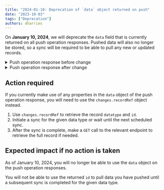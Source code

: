 ```yaml
---
title: "2024-01-10: Deprecation of `data` object returned on push"
date: "2023-10-03"
tags: ["Deprecation"]
authors: dharries
---
```


On **January 10, 2024**, we will deprecate the `data` field that is currently returned on all push operation responses. Pushed data will also no longer be stored, so a sync will be required to be able to pull any new or updated records.

<!--truncate-->

<details>
  <summary>Push operation response before change</summary>  
  
```json  

{
  "changes": [
    {
      "type": "Unknown",
      "recordRef": {
        "id": "string",
        "dataType": "string"
      },
      "attachmentId": "string"
    }
  ],
  "data": "string",
  "dataType": "string",
  "companyId": "3fa85f64-5717-4562-b3fc-2c963f66afa6",
  "pushOperationKey": "3fa85f64-5717-4562-b3fc-2c963f66afa6",
  "dataConnectionKey": "3fa85f64-5717-4562-b3fc-2c963f66afa6",
  "requestedOnUtc": "2023-06-26T07:48:36.066Z",
  "completedOnUtc": "2023-06-26T07:48:36.066Z",
  "timeoutInMinutes": 0,
  "status": "string",
  "errorMessage": "string",
  "validation": {
    "errors": [
      {
        "itemId": "string",
        "message": "string",
        "validatorName": "string"
      }
    ],
    "warnings": [
      {
        "itemId": "string",
        "message": "string",
        "validatorName": "string"
      }
    ]
  },
  "statusCode": 0
}
```  
</details>

<details>
  <summary> Push operation response after change</summary>  
  
```json  

{
  "changes": [
    {
      "type": "Unknown",
      "recordRef": {
        "id": "string",
        "dataType": "string"
      },
      "attachmentId": "string"
    }
  ],
  "dataType": "string",
  "companyId": "3fa85f64-5717-4562-b3fc-2c963f66afa6",
  "pushOperationKey": "3fa85f64-5717-4562-b3fc-2c963f66afa6",
  "dataConnectionKey": "3fa85f64-5717-4562-b3fc-2c963f66afa6",
  "requestedOnUtc": "2023-06-26T07:48:36.066Z",
  "completedOnUtc": "2023-06-26T07:48:36.066Z",
  "timeoutInMinutes": 0,
  "status": "string",
  "errorMessage": "string",
  "validation": {
    "errors": [
      {
        "itemId": "string",
        "message": "string",
        "validatorName": "string"
      }
    ],
    "warnings": [
      {
        "itemId": "string",
        "message": "string",
        "validatorName": "string"
      }
    ]
  },
  "statusCode": 0
}
```
</details>

## Action required​

If you currently make use of any properties in the `data` object of the push operation response, you will need to use the `changes.recordRef` object instead.

1. Use `changes.recordRef` to retrieve the record `datatype` and `id`.
2. Initiate a sync for the given data type or wait until the next scheduled sync.
3. After the sync is complete, make a `GET` call to the relevant endpoint to retrieve the full record if needed.

## Expected impact if no action is taken​

As of January 10, 2024, you will no longer be able to use the `data` object on the push operation responses.

You will not be able to use the returned `id` to pull data you have pushed until a subsequent sync is completed for the given data type.
